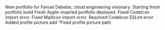 New portfolio for Fanuel Debebe, cloud engineering visionary.
Starting fresh portfolio build
Fresh Apple-inspired portfolio deployed.
Fixed CodeIcon import error.
Fixed MailIcon import error.
Resolved CodeIcon ESLint error
Added profile picture
add "Fixed profile picture path
